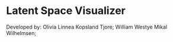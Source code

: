 # Latent Space Visualizer

Developed by:
Olivia Linnea Kopsland Tjore;
William Westye Mikal Wilhelmsen;
